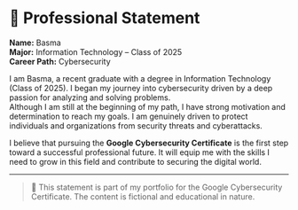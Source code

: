 # 🧾 Professional Statement

**Name:** Basma  
**Major:** Information Technology – Class of 2025  
**Career Path:** Cybersecurity

I am Basma, a recent graduate with a degree in Information Technology (Class of 2025). I began my journey into cybersecurity driven by a deep passion for analyzing and solving problems.  
Although I am still at the beginning of my path, I have strong motivation and determination to reach my goals. I am genuinely driven to protect individuals and organizations from security threats and cyberattacks.

I believe that pursuing the **Google Cybersecurity Certificate** is the first step toward a successful professional future. It will equip me with the skills I need to grow in this field and contribute to securing the digital world.

---

> 📘 This statement is part of my portfolio for the Google Cybersecurity Certificate. The content is fictional and educational in nature.
